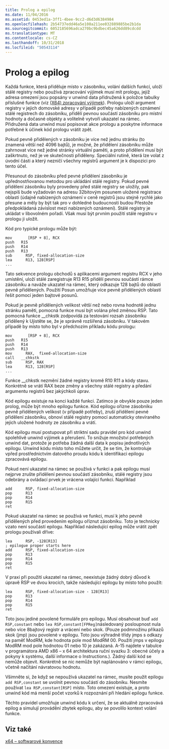 ```yaml
---
title: Prolog a epilog
ms.date: 11/04/2016
ms.assetid: 0453ed1a-3ff1-4bee-9cc2-d6d3d6384984
ms.openlocfilehash: 2b54737edd46a5e108a211ee032889885be2b1da
ms.sourcegitcommit: 6052185696adca270bc9bdbec45a626dd89cdcdd
ms.translationtype: MT
ms.contentlocale: cs-CZ
ms.lasthandoff: 10/31/2018
ms.locfileid: "50543114"
---
```

# <a name="prolog-and-epilog"></a>Prolog a epilog

Každá funkce, která přiděluje místo v zásobníku, volání dalších funkcí, uloží stálé registry nebo používá zpracování výjimek musí mít prologu, jejíž adresa omezení jsou popsány v unwind data přidružená k položce tabulky příslušné funkce (viz [(X64) zpracování výjimek](../build/exception-handling-x64.md)). Prologu uloží argument registry v jejich domovské adresy v případě potřeby nabízených oznámení stálé registrech do zásobníku, přidělí pevnou součástí zásobníku pro místní hodnoty a dočasné objekty a volitelně vytvoří ukazatel na rámec. Přidružená data unwind musí popisovat akce prologu a poskytne informace potřebné k účinek kód prologu vrátit zpět.

Pokud pevně přidělených v zásobníku je více než jednu stránku (to znamená větší než 4096 bajtů), je možné, že přidělení zásobníku může zahrnovat více než jedné stránky virtuální paměti, a proto přidělení musí být zaškrtnuto, než je ve skutečnosti přiděleny. Speciální rutině, která lze volat z úvodní části a který nezničí všechny registrů argument je k dispozici pro tento účel.

Přesunout do zásobníku před pevné přidělení zásobníku je upřednostňovanou metodou pro ukládání stálé registry. Pokud pevné přidělení zásobníku byly provedeny před stálé registry se uložily, pak nejspíš bude vyžadován na adresu 32bitovým posunem uložené registrace oblasti (údajně nabízených oznámení v ceně registrů jsou stejně rychlé jako přesune a měly by být tak pro v dohledné budoucnosti budou Přestože předpokládaná závislost mezi nabízených oznámení). Stálé registry je ukládat v libovolném pořadí. Však musí být prvním použití stálé registru v prologu ji uložit.

Kód pro typické prologu může být:

```
mov       [RSP + 8], RCX
push   R15
push   R14
push   R13
sub      RSP, fixed-allocation-size
lea      R13, 128[RSP]
...
```

Tato sekvence prologu obchodů s aplikacemi argument registru RCX v jeho umístění, uloží stálé zaregistruje R13 R15 přidělí pevnou součástí rámce zásobníku a naváže ukazatel na rámec, který odkazuje 128 bajtů do oblasti pevně přidělených. Použití Posun umožňuje více pevně přidělených oblastí řešit pomocí jeden bajtové posunů.

Pokud je pevně přidělených velikost větší než nebo rovna hodnotě jednu stránku paměti, pomocná funkce musí být volána před změnou RSP. Tato pomocná funkce __chkstk zodpovídá za testování rozsah zásobníku přidělený k Ujistěte se, že je správně rozšířená zásobníku. V takovém případě by místo toho byl v předchozím příkladu kódu prologu:

```
mov       [RSP + 8], RCX
push   R15
push   R14
push   R13
mov      RAX,  fixed-allocation-size
call   __chkstk
sub      RSP, RAX
lea      R13, 128[RSP]
...
```

Funkce __chkstk nezmění žádné registry kromě R10 R11 a kódy stavu. Konkrétně se vrátí RAX beze změny a všechny stálé registry a předání argumentu registrů bez jakýchkoli úprav.

Kód epilogu existuje na konci každé funkci. Zatímco je obvykle pouze jeden prolog, může být mnoho epilogu funkce. Kód epilogu ořízne zásobníku pevně přidělených velikost (v případě potřeby), zruší přidělení pevné přidělení zásobníku, obnoví stálé registry pomocí automaticky otevíraného jejich uložené hodnoty ze zásobníku a vrátí.

Kód epilogu musí postupovat při striktní sadu pravidel pro kód unwind spolehlivě unwind výjimek a přerušení. To snižuje množství potřebných unwind dat, protože je potřeba žádná další data k popisu jednotlivých epilogu. Unwind kódu místo toho můžete určit, že se tím, že kontroluje vpřed prostřednictvím datového proudu kódu k identifikaci epilogu zpracovává epilogu.

Pokud není ukazatel na rámec se používá v funkci a pak epilogu musí nejprve zrušte přidělení pevnou součástí zásobníku, stálé registry jsou odebrány a ovládací prvek je vrácena volající funkci. Například

```
add      RSP, fixed-allocation-size
pop      R13
pop      R14
pop      R15
ret
```

Pokud ukazatel na rámec se používá ve funkci, musí k jeho pevně přidělených před provedením epilogu oříznut zásobníku. Toto je technicky vzato není součástí epilogu. Například následující epilog může vrátit zpět prologu používali dříve:

```
lea      RSP, -128[R13]
; epilogue proper starts here
add      RSP, fixed-allocation-size
pop      R13
pop      R14
pop      R15
ret
```

V praxi při použití ukazatel na rámec, neexistuje žádný dobrý důvod k úpravě RSP ve dvou krocích, takže následující epilogu by místo toho použít:

```
lea      RSP, fixed-allocation-size - 128[R13]
pop      R13
pop      R14
pop      R15
ret
```

Toto jsou jediné povolené formuláře pro epilogu. Musí obsahovat buď `add RSP,constant` nebo `lea RSP,constant[FPReg]`následovaný posloupnost nula nebo více 8bajtový registr a vrácení nebo skok. (Pouze podmnožinu příkazů skok (jmp) jsou povolené v epilogu. Toto jsou výhradně třídy jmps s odkazy na paměť ModRM, kde hodnota pole mod ModRM 00. Použití jmps v epilogu ModRM mod pole hodnotou 01 nebo 10 je zakázaná. A-15 najdete v tabulce v programátora AMD x86 – x 64 architektura ruční svazku 3: obecné účely a pokyny k systému, další informace o Instructions.). Žádný další kód se nemůže objevit. Konkrétně se nic nemůže být naplánováno v rámci epilogu, včetně načítání návratovou hodnotu.

Všimněte si, že když se nepoužívá ukazatel na rámec, musíte použít epilogu `add RSP,constant` se uvolnit pevnou součástí do zásobníku. Nesmíte používat `lea RSP,constant[RSP]` místo. Toto omezení existuje, a proto unwind kód má menší počet vzorků k rozpoznání při hledání epilogu funkce.

Těchto pravidel umožňuje unwind kódu k určení, že se aktuálně zpracovává epilog a simulují provádění zbytek epilogu, aby se povolilo kontext volání funkce.

## <a name="see-also"></a>Viz také

[x64 – softwarové konvence](../build/x64-software-conventions.md)